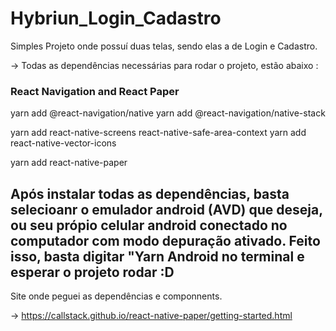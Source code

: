 # Hybriun_Login_Cadastro
Simples Projeto onde possuí duas telas, sendo elas a de Login e Cadastro.


-> Todas as dependências necessárias para rodar o projeto, estão abaixo : 

### React Navigation and React Paper ###
  
  yarn add @react-navigation/native 
  yarn add @react-navigation/native-stack 

  yarn add react-native-screens react-native-safe-area-context 
  yarn add react-native-vector-icons

  yarn add react-native-paper 
  
  ## Após instalar todas as dependências, basta selecioanr o emulador android (AVD) que deseja, ou seu própio celular android conectado no computador com modo depuração ativado. Feito isso, basta digitar "Yarn Android no terminal e esperar o projeto rodar :D ##

 
Site onde peguei as dependências e componnents. 

-> https://callstack.github.io/react-native-paper/getting-started.html
